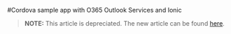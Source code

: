 <properties
   pageTitle="Cordova sample app with O365 Outlook Services and Ionic | Cordova"
   description="description"
   services="na"
   documentationCenter=""
   authors="kirupa"
   tags=""/>
<tags
   ms.service="na"
   ms.devlang="javascript"
   ms.topic="article"
   ms.tgt_pltfrm="mobile-multiple"
   ms.workload="na"
   ms.date="09/11/2015"
   ms.author="kirupa"/>

#Cordova sample app with O365 Outlook Services and Ionic


> **NOTE:** This article is depreciated. The new article can be found [here](/articles/samples/O365-ionic.md).
